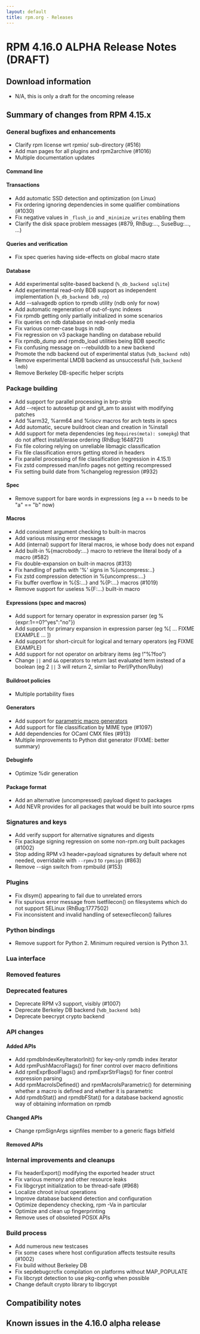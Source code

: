 ```yaml
---
layout: default
title: rpm.org - Releases
---
```


# RPM 4.16.0 ALPHA Release Notes (DRAFT)


## Download information
 * N/A, this is only a draft for the oncoming release

## Summary of changes from RPM 4.15.x

### General bugfixes and enhancements
* Clarify rpm license wrt rpmio/ sub-directory (#516)
* Add man pages for all plugins and rpm2archive (#1016)
* Multiple documentation updates

#### Command line

#### Transactions
* Add automatic SSD detection and optimization (on Linux)
* Fix ordering ignoring dependencies in some qualifier combinations (#1030)
* Fix negative values in `_flush_io` and `_minimize_writes` enabling them
* Clarify the disk space problem messages (#879, RhBug:..., SuseBug:..., ...)

#### Queries and verification
* Fix spec queries having side-effects on global macro state

#### Database
* Add experimental sqlite-based backend (`%_db_backend sqlite`)
* Add experimental read-only BDB support as independent implementation
  (`%_db_backend bdb_ro`)
* Add --salvagedb option to rpmdb utility (ndb only for now)
* Add automatic regeneration of out-of-sync indexes
* Fix rpmdb getting only partially initialized in some scenarios
* Fix queries on ndb database on read-only media
* Fix various corner-case bugs in ndb
* Fix regression on v3 package handling on database rebuild
* Fix rpmdb_dump and rpmdb_load utilities being BDB specific
* Fix confusing message on --rebuilddb to a new backend
* Promote the ndb backend out of experimental status (`%db_backend ndb`)
* Remove experimental LMDB backend as unsuccessful (`%db_backend lmdb`)
* Remove Berkeley DB-specific helper scripts

### Package building
* Add support for parallel processing in brp-strip
* Add --reject to autosetup git and git_am to assist with modifying patches
* Add %arm32, %arm64 and %riscv macros for arch tests in specs
* Add automatic, secure buildroot clean and creation in %install
* Add support for meta dependencies (eg `Requires(meta): somepkg`)
  that do not affect install/erase ordering (RhBug:1648721)
* Fix file coloring relying on unreliable libmagic classification
* Fix file classification errors getting stored in headers
* Fix parallel processing of file classification (regression in 4.15.1)
* Fix zstd compressed man/info pages not getting recompressed
* Fix setting build date from %changelog regression (#932)

#### Spec
* Remove support for bare words in expressions (eg a == b needs to be "a" == "b" now)

#### Macros
* Add consistent argument checking to built-in macros
* Add various missing error messages
* Add (internal) support for literal macros, ie whose body does not expand
* Add built-in %{macrobody:...} macro to retrieve the literal body of
  a macro (#582)
* Fix double-expansion on built-in macros (#313)
* Fix handling of paths with '%' signs in %{uncompress:..}
* Fix zstd compression detection in %{uncompress:...} 
* Fix buffer overflow in %{S:...} and %{P:...} macros (#1019)
* Remove support for useless %{F:...} built-in macro

#### Expressions (spec and macros)
* Add support for ternary operator in expression parser
  (eg %{expr:1==0?"yes":"no"})
* Add support for primary expansion in expression parser
  (eg %[ ... FIXME EXAMPLE ... ])
* Add support for short-circuit for logical and ternary operators
  (eg FIXME EXAMPLE)
* Add support for not operator on arbitrary items (eg !"%?foo")
* Change `||` and `&&` operators to return last evaluated term instead of
  a boolean (eg 2 `||` 3 will return 2, similar to Perl/Python/Ruby)

#### Buildroot policies
* Multiple portability fixes

#### Generators
* Add support for [parametric macro generators](/user_doc/dependency_generators#parametric-macro-generators-rpm--416)
* Add support for file classification by MIME type (#1097)
* Add dependencies for OCaml CMX files (#913)
* Multiple improvements to Python dist generator (FIXME: better summary)

#### Debuginfo
* Optimize %dir generation

#### Package format
* Add an alternative (uncompressed) payload digest to packages
* Add NEVR provides for all packages that would be built into source rpms

### Signatures and keys
* Add verify support for alternative signatures and digests
* Fix package signing regression on some non-rpm.org built packages (#1002)
* Stop adding RPM v3 header+payload signatures by default where not needed,
  overridable with `--rpmv3` to `rpmsign` (#863)
* Remove --sign switch from rpmbuild (#153)

### Plugins
* Fix dlsym() appearing to fail due to unrelated errors
* Fix spurious error message from lsetfilecon() on filesystems which
  do not support SELinux (RhBug:1777502)
* Fix inconsistent and invalid handling of setexecfilecon() failures

### Python bindings
* Remove support for Python 2. Minimum required version is Python 3.1.

### Lua interface

### Removed features

### Deprecated features
* Deprecate RPM v3 support, visibly (#1007)
* Deprecate Berkeley DB backend (`%db_backend bdb`)
* Deprecate beecrypt crypto backend

### API changes

#### Added APIs
* Add rpmdbIndexKeyIteratorInit() for key-only rpmdb index iterator
* Add rpmPushMacroFlags() for finer control over macro definitions
* Add rpmExprBoolFlags() and rpmExprStrFlags() for finer control expression
  parsing
* Add rpmMacroIsDefined() and rpmMacroIsParametric() for determining
  whether a macro is defined and whether it is parametric
* Add rpmdbStat() and rpmdbFStat() for a database backend agnostic
  way of obtaining information on rpmdb

#### Changed APIs
* Change rpmSignArgs signfiles member to a generic flags bitfield

#### Removed APIs

### Internal improvements and cleanups
* Fix headerExport() modifying the exported header struct
* Fix various memory and other resource leaks
* Fix libgcrypt initialization to be thread-safe (#968)
* Localize chroot in/out operations
* Improve database backend detection and configuration
* Optimize dependency checking, rpm -Va in particular
* Optimize and clean up fingerprinting
* Remove uses of obsoleted POSIX APIs

### Build process
* Add numerous new testcases
* Fix some cases where host configuration affects testsuite results (#1002)
* Fix build without Berkeley DB
* Fix sepdebugcrcfix compilation on platforms without MAP_POPULATE
* Fix libcrypt detection to use pkg-config when possible
* Change default crypto library to libgcrypt

## Compatibility notes

## Known issues in the 4.16.0 alpha release
